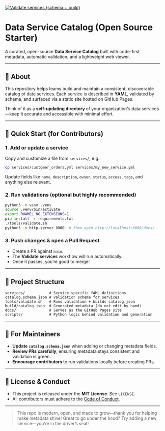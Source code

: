 [![Validate services (schema + build)](https://github.com/bethantimmins/data-service-catalog/actions/workflows/validate.yml/badge.svg)](https://github.com/bethantimmins/data-service-catalog/actions/workflows/validate.yml)

# Data Service Catalog (Open Source Starter)

A curated, open-source **Data Service Catalog** built with code-first metadata, automatic validation, and a lightweight web viewer.

---

## 📖 About

This repository helps teams build and maintain a consistent, discoverable catalog of data services. Each service is described in **YAML**, validated by schema, and surfaced via a static site hosted on GitHub Pages.

Think of it as a **self-updating directory** of your organization's data services—keep it accurate and accessible with minimal effort.

---

## 🚀 Quick Start (for Contributors)

### 1. Add or update a service
Copy and customize a file from `services/`, e.g.:

```bash
cp services/customer_orders.yml services/my_new_service.yml
```

Update fields like `name`, `description`, `owner`, `status`, `access`, `tags`, and anything else relevant.

### 2. Run validations (optional but highly recommended)

```bash
python3 -m venv .venv
source .venv/bin/activate
export RUAMEL_NO_EXTENSIONS=1
pip install -r requirements.txt
./tools/validate.sh
python3 -m http.server 8000  # then open http://localhost:8000/docs/
```

### 3. Push changes & open a Pull Request

- Create a PR against `main`.
- The **Validate services** workflow will run automatically.
- Once it passes, you’re good to merge!

---

## 📂 Project Structure

```
services/           # Service-specific YAML definitions
catalog.schema.json # Validation schema for services
tools/validate.sh   # Runs validation + builds catalog.json
build/catalog.json  # Generated metadata (do not edit by hand)
docs/               # Serves as the GitHub Pages site
scripts/            # Python logic behind validation and generation
```

---

## 🔑 For Maintainers

- **Update `catalog.schema.json`** when adding or changing metadata fields.
- **Review PRs carefully**, ensuring metadata stays consistent and validation is green.
- **Encourage contributors** to run validations locally before creating PRs.

---

## 📜 License & Conduct

- This project is released under the **MIT License**. See `LICENSE`.
- All contributors must adhere to the [Code of Conduct](CODE_OF_CONDUCT.md).

---

> This repo is modern, open, and made to grow—thank you for helping make metadata shine! Great to go under the hood? Try adding a new service—you’re in the driver’s seat!
